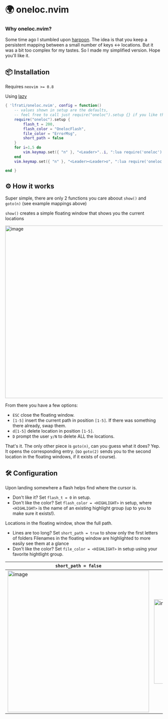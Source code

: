 # 🌍 oneloc.nvim 

### Why oneloc.nvim?
Some time ago I stumbled upon [harpoon](https://www.youtube.com/watch?v=Qnos8aApa9g).
The idea is that you keep a persistent mapping between a small number of keys <-> locations.
But it was a bit too complex for my tastes. So I made my simplified version. Hope you'll like it.

## 📦 Installation

Requires `neovim >= 0.8`

Using [lazy](https://github.com/folke/lazy.nvim)
```lua
{ 'lfrati/oneloc.nvim', config = function()
    -- values shown in setup are the defaults,
    -- feel free to call just require("oneloc").setup {} if you like them
    require("oneloc").setup {
        flash_t = 200,
        flash_color = "OnelocFlash",
        file_color = "ErrorMsg",
        short_path = false
    }
    for i=1,5 do
        vim.keymap.set({ "n" }, "<Leader>"..i, ":lua require('oneloc').goto("..i..")<CR>")
    end
    vim.keymap.set({ "n" }, "<Leader><Leader>o", ":lua require('oneloc').show()<CR>")

end }
```

## ⚙️  How it works

Super simple, there are only 2 functions you care aboout `show()` and `goto(n)` (see example mappings above)

`show()` creates a simple floating window that shows you the current locations

<img width="551" alt="image" src="https://github.com/lfrati/oneloc.nvim/assets/3115640/cbba1a26-d243-4ab8-8a41-172195dd8a4f">

From there you have a few options:
- `ESC` close the floating window.
- `[1-5]` insert the current path in position `[1-5]`. If there was something there already, swap them.
- `d[1-5]` delete location in position `[1-5]`.
- `D` prompt the user `y/N` to delete ALL the locations.

That's it. The only other piece is `goto(n)`, can you guess what it does?
Yep. It opens the corresponding entry. (so `goto(2)` sends you to the second location in the floating windows, if it exists of course).

## 🛠️ Configuration
Upon landing somewhere a flash helps find where the cursor is.
- Don't like it? Set `flash_t = 0` in setup.
- Don't like the color? Set `flash_color = <HIGHLIGHT>` in setup, where `<HIGHLIGHT>` is the name of an existing highlight group (up to you to make sure it exists!).

Locations in the floating window, show the full path.
- Lines are too long? Set `short_path = true` to show only the first letters of folders
Filenames in the floating window are highlighted to more easily see them at a glance
- Don't like the color? Set `file_color = <HIGHLIGHT>` in setup using your favorite hightlight group.

|`short_path = false`| `short_path = true`|
|---|---|
| <img width="452" alt="image" src="https://github.com/lfrati/oneloc.nvim/assets/3115640/45f77d48-8c79-416d-8b12-a411b1fd3aca"> | <img width="269" alt="image" src="https://github.com/lfrati/oneloc.nvim/assets/3115640/b8ceb740-e195-4a43-a50d-86372ed4b53b"> |
